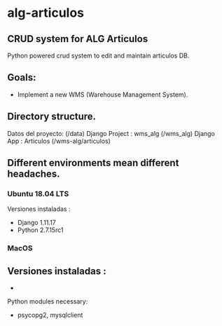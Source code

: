 # alg-articulos

## CRUD system for ALG Articulos

Python powered crud system to edit and maintain articulos DB.

## Goals:

- Implement a new WMS (Warehouse Management System).


## Directory structure.

Datos del proyecto: (/data)
Django Project : wms_alg (/wms_alg)
Django App : Articulos (/wms-alg/articulos)

## Different environments mean different headaches.

### Ubuntu 18.04 LTS

Versiones instaladas :
  - Django 1.11.17
  - Python 2.7.15rc1

### MacOS

Versiones instaladas :
  -
  -

Python modules necessary:
- psycopg2, mysqlclient
